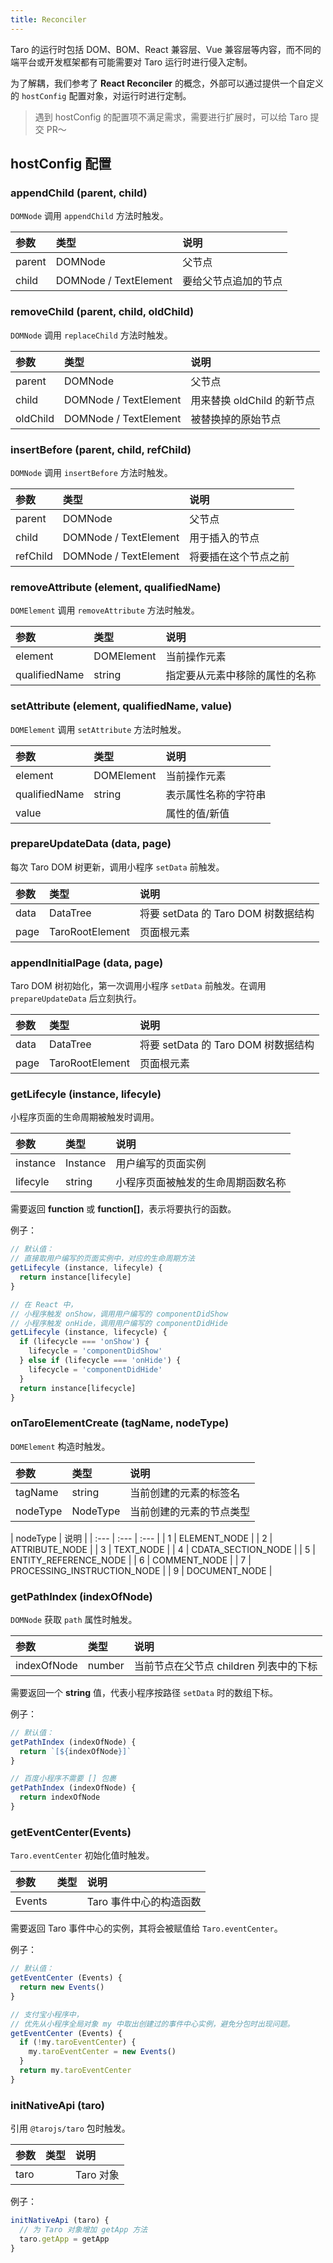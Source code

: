```yaml
---
title: Reconciler
---
```


Taro 的运行时包括 DOM、BOM、React 兼容层、Vue 兼容层等内容，而不同的端平台或开发框架都有可能需要对 Taro 运行时进行侵入定制。

为了解耦，我们参考了 **React Reconciler** 的概念，外部可以通过提供一个自定义的 `hostConfig` 配置对象，对运行时进行定制。

> 遇到 hostConfig 的配置项不满足需求，需要进行扩展时，可以给 Taro 提交 PR～

## hostConfig 配置

### appendChild (parent, child)

`DOMNode` 调用 `appendChild` 方法时触发。

| 参数 | 类型 | 说明 |
| :--- | :--- | :--- |
| parent | DOMNode | 父节点 |
| child | DOMNode / TextElement | 要给父节点追加的节点 |

### removeChild (parent, child, oldChild)

`DOMNode` 调用 `replaceChild` 方法时触发。

| 参数 | 类型 | 说明 |
| :--- | :--- | :--- |
| parent | DOMNode | 父节点 |
| child | DOMNode / TextElement | 用来替换 oldChild 的新节点 |
| oldChild | DOMNode / TextElement | 被替换掉的原始节点 |

### insertBefore (parent, child, refChild)

`DOMNode` 调用 `insertBefore` 方法时触发。

| 参数 | 类型 | 说明 |
| :--- | :--- | :--- |
| parent | DOMNode | 父节点 |
| child | DOMNode / TextElement | 用于插入的节点 |
| refChild | DOMNode / TextElement | 将要插在这个节点之前 |

### removeAttribute (element, qualifiedName)

`DOMElement` 调用 `removeAttribute` 方法时触发。

| 参数 | 类型 | 说明 |
| :--- | :--- | :--- |
| element | DOMElement | 当前操作元素  |
| qualifiedName | string | 指定要从元素中移除的属性的名称 |

### setAttribute (element, qualifiedName, value)

`DOMElement` 调用 `setAttribute` 方法时触发。

| 参数 | 类型 | 说明 |
| :--- | :--- | :--- |
| element | DOMElement | 当前操作元素 |
| qualifiedName | string | 表示属性名称的字符串 |
| value |  | 属性的值/新值 |

### prepareUpdateData (data, page)

每次 Taro DOM 树更新，调用小程序 `setData` 前触发。

| 参数 | 类型 | 说明 |
| :--- | :--- | :--- |
| data | DataTree | 将要 setData 的 Taro DOM 树数据结构 |
| page | TaroRootElement | 页面根元素 |

### appendInitialPage (data, page)

Taro DOM 树初始化，第一次调用小程序 `setData` 前触发。在调用 `prepareUpdateData` 后立刻执行。

| 参数 | 类型 | 说明 |
| :--- | :--- | :--- |
| data | DataTree | 将要 setData 的 Taro DOM 树数据结构 |
| page | TaroRootElement | 页面根元素 |

### getLifecyle (instance, lifecyle)

小程序页面的生命周期被触发时调用。

| 参数 | 类型 | 说明 |
| :--- | :--- | :--- |
| instance | Instance | 用户编写的页面实例 |
| lifecyle | string | 小程序页面被触发的生命周期函数名称 |

需要返回 **function** 或 **function[]**，表示将要执行的函数。

例子：

```js
// 默认值：
// 直接取用户编写的页面实例中，对应的生命周期方法
getLifecyle (instance, lifecyle) {
  return instance[lifecyle]
}

// 在 React 中，
// 小程序触发 onShow，调用用户编写的 componentDidShow
// 小程序触发 onHide，调用用户编写的 componentDidHide
getLifecyle (instance, lifecycle) {
  if (lifecycle === 'onShow') {
    lifecycle = 'componentDidShow'
  } else if (lifecycle === 'onHide') {
    lifecycle = 'componentDidHide'
  }
  return instance[lifecycle]
}
```

### onTaroElementCreate (tagName, nodeType)

`DOMElement` 构造时触发。

| 参数 | 类型 | 说明 |
| :--- | :--- | :--- |
| tagName | string | 当前创建的元素的标签名 |
| nodeType | NodeType | 当前创建的元素的节点类型 |

| nodeType | 说明 |
| :--- | :--- | :--- |
| 1 | ELEMENT_NODE |
| 2 | ATTRIBUTE_NODE |
| 3 | TEXT_NODE |
| 4 | CDATA_SECTION_NODE |
| 5 | ENTITY_REFERENCE_NODE |
| 6 | COMMENT_NODE |
| 7 | PROCESSING_INSTRUCTION_NODE |
| 9 | DOCUMENT_NODE |

### getPathIndex (indexOfNode)

`DOMNode` 获取 `path` 属性时触发。

| 参数 | 类型 | 说明 |
| :--- | :--- | :--- |
| indexOfNode | number | 当前节点在父节点 children 列表中的下标 |

需要返回一个 **string** 值，代表小程序按路径 `setData` 时的数组下标。

例子：

```js
// 默认值：
getPathIndex (indexOfNode) {
  return `[${indexOfNode}]`
}

// 百度小程序不需要 [] 包裹
getPathIndex (indexOfNode) {
  return indexOfNode
}
```

### getEventCenter(Events)

`Taro.eventCenter` 初始化值时触发。

| 参数 | 类型 | 说明 |
| :--- | :--- | :--- |
| Events |  | Taro 事件中心的构造函数 |

需要返回 Taro 事件中心的实例，其将会被赋值给 `Taro.eventCenter`。

例子：

```js
// 默认值：
getEventCenter (Events) {
  return new Events()
}

// 支付宝小程序中，
// 优先从小程序全局对象 my 中取出创建过的事件中心实例，避免分包时出现问题。
getEventCenter (Events) {
  if (!my.taroEventCenter) {
    my.taroEventCenter = new Events()
  }
  return my.taroEventCenter
}
```

### initNativeApi (taro)

引用 `@tarojs/taro` 包时触发。

| 参数 | 类型 | 说明 |
| :--- | :--- | :--- |
| taro |  | Taro 对象 |

例子：

```js
initNativeApi (taro) {
  // 为 Taro 对象增加 getApp 方法
  taro.getApp = getApp
}
```
